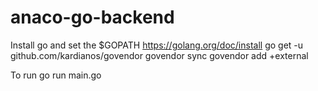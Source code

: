 # anaco-go-backend

Install go and set the $GOPATH https://golang.org/doc/install
go get -u github.com/kardianos/govendor
govendor sync
govendor add +external

To run
go run main.go